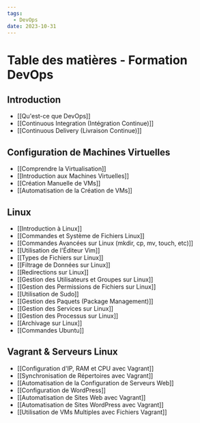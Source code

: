 ```yaml
---
tags:
  - DevOps
date: 2023-10-31
---
```

# Table des matières - Formation DevOps

## Introduction

- [[Qu'est-ce que DevOps]]
- [[Continuous Integration (Intégration Continue)]]
- [[Continuous Delivery (Livraison Continue)]]

## Configuration de Machines Virtuelles

- [[Comprendre la Virtualisation]]
- [[Introduction aux Machines Virtuelles]]
- [[Création Manuelle de VMs]]
- [[Automatisation de la Création de VMs]]

## Linux

- [[Introduction à Linux]]
- [[Commandes et Système de Fichiers Linux]]
- [[Commandes Avancées sur Linux (mkdir, cp, mv, touch, etc)]]
- [[Utilisation de l'Éditeur Vim]]
- [[Types de Fichiers sur Linux]]
- [[Filtrage de Données sur Linux]]
- [[Redirections sur Linux]]
- [[Gestion des Utilisateurs et Groupes sur Linux]]
- [[Gestion des Permissions de Fichiers sur Linux]]
- [[Utilisation de Sudo]]
- [[Gestion des Paquets (Package Management)]]
- [[Gestion des Services sur Linux]]
- [[Gestion des Processus sur Linux]]
- [[Archivage sur Linux]]
- [[Commandes Ubuntu]]

## Vagrant & Serveurs Linux

- [[Configuration d'IP, RAM et CPU avec Vagrant]]
- [[Synchronisation de Répertoires avec Vagrant]]
- [[Automatisation de la Configuration de Serveurs Web]]
- [[Configuration de WordPress]]
- [[Automatisation de Sites Web avec Vagrant]]
- [[Automatisation de Sites WordPress avec Vagrant]]
- [[Utilisation de VMs Multiples avec Fichiers Vagrant]]


